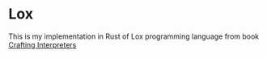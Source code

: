 # Lox

This is my implementation in Rust of Lox programming language from book [Crafting Interpreters](https://craftinginterpreters.com/)

